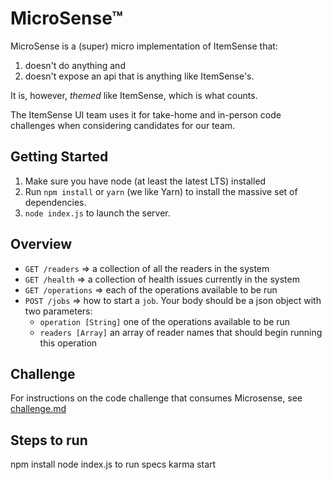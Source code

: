 # MicroSense&trade;
MicroSense is a (super) micro implementation of ItemSense that:
 1) doesn't do anything and
 2) doesn't expose an api that is anything like ItemSense's.

 It is, however, _themed_ like ItemSense, which is what counts.

 The ItemSense UI team uses it for take-home and in-person code challenges when considering candidates for our team.

 ## Getting Started
 1. Make sure you have node (at least the latest LTS) installed
 2. Run `npm install` or `yarn` (we like Yarn) to install the massive set of dependencies.
 3. `node index.js` to launch the server.

 ## Overview

- `GET /readers` => a collection of all the readers in the system
- `GET /health` => a collection of health issues currently in the system
- `GET /operations` => each of the operations available to be run
- `POST /jobs` => how to start a `job`. Your body should be a json object with two parameters:
  - `operation [String]` one of the operations available to be run
  - `readers [Array]` an array of reader names that should begin running this operation

## Challenge
For instructions on the code challenge that consumes Microsense, see [challenge.md](challenge.md)



## Steps to run
  npm install 
  node index.js
  to run specs karma start